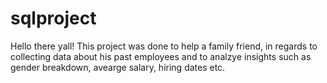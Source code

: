# sqlproject

Hello there yall! This project was done to help a family friend, in regards to collecting data about his past employees and to analzye insights such as gender breakdown, avearge salary, hiring dates etc. 
